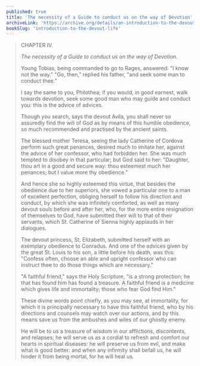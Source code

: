```yaml
---
published: true
title: 'The necessity of a Guide to conduct us on the way of Devotion'
archiveLink: 'https://archive.org/details/an-introduction-to-the-devout-life/page/8?view=theater'
bookSlug: 'introduction-to-the-devout-life'
---
```


> CHAPTER IV.
>
> *The necessity of a Guide to conduct us on the way of Devotion.*
>
> Young Tobias, being commanded to go to Rages, answered: "I know not the way." "Go, then," replied his father, "and seek some man to conduct thee."
>
> I say the same to you, Philothea; if you would, in good earnest, walk towards devotion, seek some good man who may guide and conduct you: this is the advice of advices.
>
> Though you search, says the devout Avila, you shall never so assuredly find the will of God as by means of this humble obedience, so much recommended and practised by the ancient saints.
>
> The blessed mother Teresa, seeing the lady Catherine of Cordova perform such great penances, desired much to imitate her, against the advice of her confessor, who had forbidden her. She was much tempted to disobey in that particular; but God said to her: "Daughter, thou art in a good and secure way: thou esteemest much her penances; but I value more thy obedience."
>
> And hence she so highly esteemed this virtue, that besides the obedience due to her superiors, she vowed a particular one to a man of excellent perfection, obliging herself to follow his direction and conduct, by which she was infinitely comforted, as well as many devout souls before and after her, who, for the more entire resignation of themselves to God, have submitted their will to that of their servants, which St. Catherine of Sienna highly applauds in her dialogues.
>
> The devout princess, St. Elizabeth, submitted herself with an exemplary obedience to Conradus. And one of the advices given by the great St. Louis to his son, a little before his death, was this: "Confess often, choose an able and upright confessor who can instruct thee to do those things which are necessary."
>
> "A faithful friend," says the Holy Scripture, "is a strong protection; he that has found him has found a treasure. A faithful friend is a medicine which gives life and immortality; those who fear God find Him."
>
> These divine words point chiefly, as you may see, at immortality, for which it is principally necessary to have this faithful friend, who by his directions and counsels may watch over our actions, and by this means save us from the ambushes and wiles of our ghostly enemy.
>
> He will be to us a treasure of wisdom in our afflictions, discontents, and relapses; he will serve us as a cordial to refresh and comfort our hearts in spiritual diseases: he will preserve us from evil, and make what is good better: and when any infirmity shall befall us, he will hinder it from being mortal, for he will heal us.